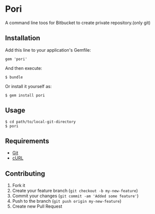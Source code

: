 # Pori

A command line toos for Bitbucket to create private repository.(only git)

## Installation

Add this line to your application's Gemfile:

    gem 'pori'

And then execute:

    $ bundle

Or install it yourself as:

    $ gem install pori

## Usage

    $ cd path/to/local-git-directory
    $ pori

## Requirements

 * [Git](http://git-scm.com/)
 * [cURL](http://curl.haxx.se/)

## Contributing

1. Fork it
2. Create your feature branch (`git checkout -b my-new-feature`)
3. Commit your changes (`git commit -am 'Added some feature'`)
4. Push to the branch (`git push origin my-new-feature`)
5. Create new Pull Request
